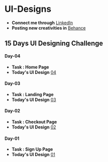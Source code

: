 # UI-Designs
- **Connect me through** [LinkedIn](https://www.linkedin.com/in/arjun-a-acharry-044a36252/)
- **Posting new creativities in** [Behance](https://www.behance.net/arjunaacharry)

## 15 Days UI Designing Challenge

#### Day-04
- **Task : Home Page**
- **Today's UI Design** [04](https://user-images.githubusercontent.com/115148574/229831888-6910b05b-6417-498b-bbb9-6ca06ebe294a.jpg)

#### Day-03
- **Task : Landing Page**
- **Today's UI Design** [03](https://user-images.githubusercontent.com/115148574/229697055-64d14508-0234-4b0e-a140-289930bd38be.jpg)

#### Day-02
- **Task : Checkout Page**
- **Today's UI Design** [02](https://user-images.githubusercontent.com/115148574/229544952-392289aa-c069-4e8d-91a2-94c8ecfe9b01.jpg)

#### Day-01
- **Task : Sign Up Page**
- **Today's UI Design** [01](https://user-images.githubusercontent.com/115148574/229290776-a0987bbc-9d2a-40c1-814f-4893421740e8.jpg)
